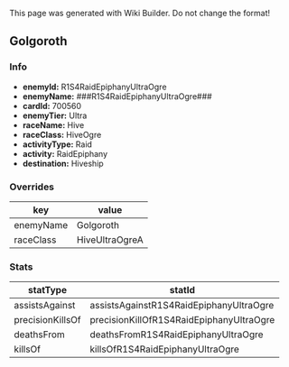<span class="wiki-builder">This page was generated with Wiki Builder. Do not change the format!</span>

## Golgoroth
### Info
* **enemyId:** R1S4RaidEpiphanyUltraOgre
* **enemyName:** ###R1S4RaidEpiphanyUltraOgre###
* **cardId:** 700560
* **enemyTier:** Ultra
* **raceName:** Hive
* **raceClass:** HiveOgre
* **activityType:** Raid
* **activity:** RaidEpiphany
* **destination:** Hiveship

### Overrides
key | value
--- | -----
enemyName | Golgoroth
raceClass | HiveUltraOgreA

### Stats
statType | statId
-------- | ------
assistsAgainst | assistsAgainstR1S4RaidEpiphanyUltraOgre
precisionKillsOf | precisionKillOfR1S4RaidEpiphanyUltraOgre
deathsFrom | deathsFromR1S4RaidEpiphanyUltraOgre
killsOf | killsOfR1S4RaidEpiphanyUltraOgre

